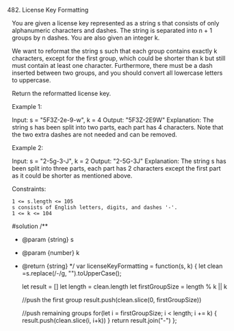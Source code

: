 482. License Key Formatting

You are given a license key represented as a string s that consists of only alphanumeric characters and dashes. The string is separated into n + 1 groups by n dashes. You are also given an integer k.

We want to reformat the string s such that each group contains exactly k characters, except for the first group, which could be shorter than k but still must contain at least one character. Furthermore, there must be a dash inserted between two groups, and you should convert all lowercase letters to uppercase.

Return the reformatted license key.

 

Example 1:

Input: s = "5F3Z-2e-9-w", k = 4
Output: "5F3Z-2E9W"
Explanation: The string s has been split into two parts, each part has 4 characters.
Note that the two extra dashes are not needed and can be removed.

Example 2:

Input: s = "2-5g-3-J", k = 2
Output: "2-5G-3J"
Explanation: The string s has been split into three parts, each part has 2 characters except the first part as it could be shorter as mentioned above.

 

Constraints:

    1 <= s.length <= 105
    s consists of English letters, digits, and dashes '-'.
    1 <= k <= 104

#solution
/**
 * @param {string} s
 * @param {number} k
 * @return {string}
 */
var licenseKeyFormatting = function(s, k) {
    let clean =s.replace(/-/g, "").toUpperCase();

    let result = []
    let length = clean.length
    let firstGroupSize = length % k || k

    //push the first group
    result.push(clean.slice(0, firstGroupSize))

    //push remaining groups
    for(let i = firstGroupSize; i < length; i += k) {
        result.push(clean.slice(i, i+k))
    }
    return result.join("-")
};
